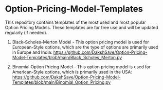 # Option-Pricing-Model-Templates
This repository contains templates of the most used and most popular Option Pricing Models. These templates are for free use and will be updated regularly (if needed).

1) Black-Scholes-Merton Model - This option pricing model is used for European-Style options, which are the type of options are primarily used in Europe and India:
https://github.com/DakshSave/Option-Pricing-Model-Templates/blob/main/Black_Scholes_Merton.py

2) Binomial Option Pricing Model - This option pricing model is used for American-Style options, which is primarily used in the USA:
https://github.com/DakshSave/Option-Pricing-Model-Templates/blob/main/Binomial_Option_Pricing.py
